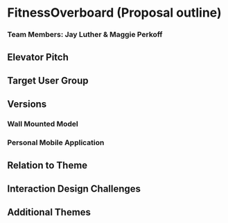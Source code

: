 # FitnessOverboard (Proposal outline)

### Team Members: Jay Luther & Maggie Perkoff

## Elevator Pitch

## Target User Group

## Versions
### Wall Mounted Model
### Personal Mobile Application

## Relation to Theme

## Interaction Design Challenges

## Additional Themes
